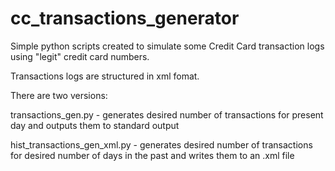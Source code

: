 # cc_transactions_generator

Simple python scripts created to simulate some Credit Card transaction logs using "legit" credit card numbers.

Transactions logs are structured in xml fomat.

There are two versions:

transactions_gen.py - generates desired number of transactions for present day and outputs them to standard output


hist_transactions_gen_xml.py - generates desired number of transactions for desired number of days in the past and writes them to an .xml file

